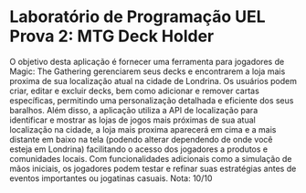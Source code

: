 # Laboratório de Programação UEL Prova 2: MTG Deck Holder
O objetivo desta aplicação é fornecer uma ferramenta para jogadores de Magic: The Gathering gerenciarem seus decks e encontrarem a loja mais proxima de sua localização atual na cidade de Londrina. Os usuários podem criar, editar e excluir decks, bem como adicionar e remover cartas específicas, permitindo uma personalização detalhada e eficiente dos seus baralhos. Além disso, a aplicação utiliza a API de localização para identificar e mostrar as lojas de jogos mais próximas de sua atual localização na cidade, a loja mais proxima aparecerá em cima e a mais distante em baixo na tela (podendo alterar dependendo de onde você esteja em Londrina) facilitando o acesso dos jogadores a produtos e comunidades locais. Com funcionalidades adicionais como a simulação de mãos iniciais, os jogadores podem testar e refinar suas estratégias antes de eventos importantes ou jogatinas casuais.
Nota: 10/10
